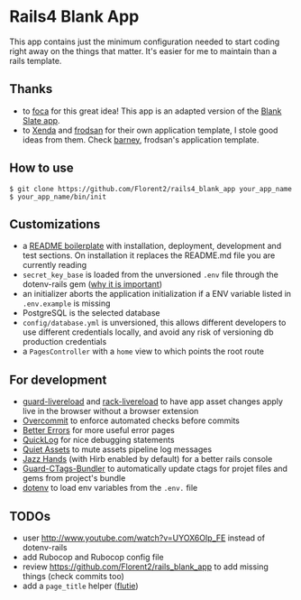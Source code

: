# Rails4 Blank App

This app contains just the minimum configuration needed to start coding right
away on the things that matter. It's easier for me to maintain than a rails
template.

## Thanks

* to [foca](https://github.com/foca) for this great idea! This app is an adapted
version of the [Blank Slate app](https://github.com/foca/blank_slate_rails_app).
* to [Xenda](https://github.com/xenda) and [frodsan](https://github.com/frodsan)
for their own application template, I stole good ideas from them. Check
[barney](https://github.com/frodsan/barney), frodsan's application template.

## How to use

    $ git clone https://github.com/Florent2/rails4_blank_app your_app_name
    $ your_app_name/bin/init

## Customizations

* a [README boilerplate](https://github.com/Florent2/rails4_blank_app/blob/master/README_APP.md) with installation, deployment, development and test sections. On installation it replaces the README.md file you are currently reading
* `secret_key_base` is loaded from the unversioned `.env` file through the dotenv-rails gem ([why it is important](http://robertheaton.com/2013/07/22/how-to-hack-a-rails-app-using-its-secret-token/))
* an initializer aborts the application initialization if a ENV variable listed in `.env.example` is missing
* PostgreSQL is the selected database
* `config/database.yml` is unversioned, this allows different developers to use different credentials locally, and avoid any risk of versioning db production credentials
* a `PagesController` with a `home` view to which points the root route

## For development

* [guard-livereload](https://github.com/guard/guard-livereload) and [rack-livereload](https://github.com/johnbintz/rack-livereload) to have app asset changes apply live in the browser without a browser extension
* [Overcommit](https://github.com/causes/overcommit) to enforce automated checks before commits
* [Better Errors](https://github.com/charliesome/better_errors) for more useful error pages
* [QuickLog](https://github.com/Florent2/quicklog) for nice debugging statements
* [Quiet Assets](https://github.com/evrone/quiet_assets) to mute assets pipeline log messages
* [Jazz Hands](https://github.com/nixme/jazz_hands) (with Hirb enabled by default) for a better rails console
* [Guard-CTags-Bundler](https://github.com/guard/guard-ctags-bundler) to automatically update ctags for projet files and gems from project's bundle
* [dotenv](https://github.com/bkeepers/dotenv) to load env variables from the `.env.` file

## TODOs

* user http://www.youtube.com/watch?v=UYOX6OIp_FE instead of dotenv-rails
* add Rubocop and Rubocop config file
* review https://github.com/Florent2/rails_blank_app to add missing things (check commits too)
* add a `page_title` helper ([flutie](https://github.com/thoughtbot/flutie/blob/master/lib/flutie/page_title_helper.rb))
